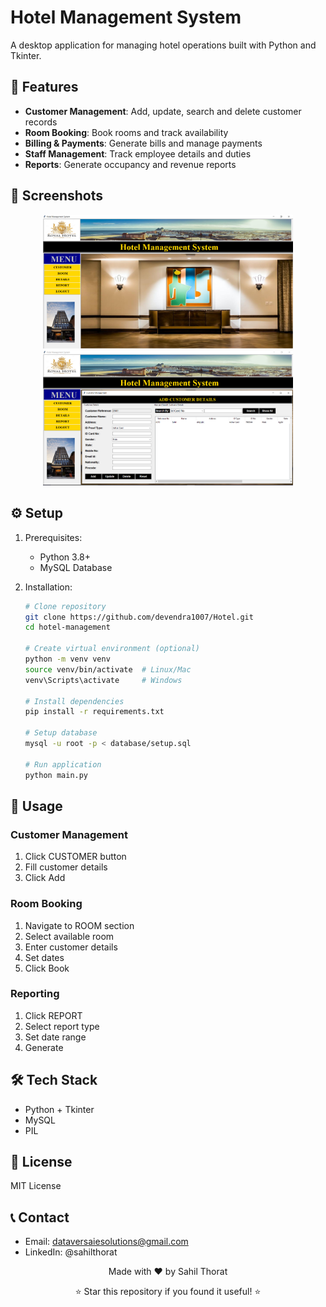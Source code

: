 # Hotel Management System

A desktop application for managing hotel operations built with Python and Tkinter.

## 🚀 Features
- **Customer Management**: Add, update, search and delete customer records
- **Room Booking**: Book rooms and track availability
- **Billing & Payments**: Generate bills and manage payments
- **Staff Management**: Track employee details and duties
- **Reports**: Generate occupancy and revenue reports

## 📸 Screenshots
<div align="center">
    <img src="screenshots/main_dashboard.png" alt="Main Dashboard" width="400"/>
    <img src="screenshots/customer_management.png" alt="Customer Management" width="400"/>
</div>

## ⚙️ Setup
1. Prerequisites:
    - Python 3.8+
    - MySQL Database

2. Installation:
    ```bash
    # Clone repository
    git clone https://github.com/devendra1007/Hotel.git
    cd hotel-management

    # Create virtual environment (optional)
    python -m venv venv
    source venv/bin/activate  # Linux/Mac
    venv\Scripts\activate     # Windows

    # Install dependencies
    pip install -r requirements.txt

    # Setup database
    mysql -u root -p < database/setup.sql

    # Run application
    python main.py
    ```


## 📌 Usage
### Customer Management
1. Click CUSTOMER button
2. Fill customer details
3. Click Add

### Room Booking
1. Navigate to ROOM section
2. Select available room
3. Enter customer details
4. Set dates
5. Click Book

### Reporting
1. Click REPORT
2. Select report type
3. Set date range
4. Generate


## 🛠️ Tech Stack
- Python + Tkinter
- MySQL
- PIL


## 📄 License
MIT License

## 📞 Contact
- Email: dataversaiesolutions@gmail.com
- LinkedIn: @sahilthorat

<div align="center">
<p>Made with ❤️ by Sahil Thorat</p>
<p>⭐ Star this repository if you found it useful! ⭐</p>
</div>
